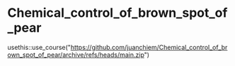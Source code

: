# Chemical_control_of_brown_spot_of_pear

usethis::use_course("https://github.com/juanchiem/Chemical_control_of_brown_spot_of_pear/archive/refs/heads/main.zip")
